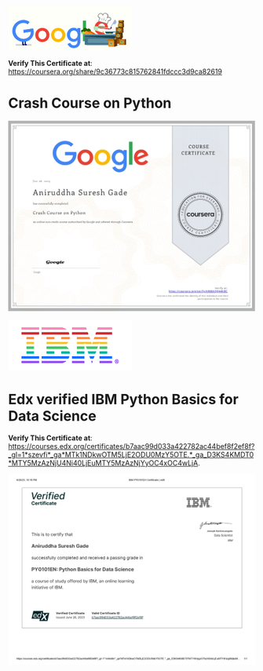 <img width='50%' src='https://raw.githubusercontent.com/aniruddha-gade/My__Certifications/main/Python%20Certifications/google-logo.gif' />

**Verify This Certificate at**: https://coursera.org/share/9c36773c815762841fdccc3d9ca82619

# Crash Course on Python 
![Alt Text](https://raw.githubusercontent.com/aniruddha-gade/My__Certifications/main/Python%20Certifications/Crash%20Course%20on%20Python.jpg)



<img width='50%' src='https://raw.githubusercontent.com/aniruddha-gade/My__Certifications/main/Python%20Certifications/IBM-logo.gif' />

# Edx verified IBM Python Basics for Data Science

**Verify This Certificate at**: https://courses.edx.org/certificates/b7aac99d033a422782ac44bef8f2ef8f?_gl=1*szevfi*_ga*MTk1NDkwOTM5LjE2ODU0MzY5OTE.*_ga_D3KS4KMDT0*MTY5MzAzNjU4Ni40LjEuMTY5MzAzNjYyOC4xOC4wLjA.

![Alt Text](https://raw.githubusercontent.com/aniruddha-gade/My__Certifications/main/Python%20Certifications/Python%20Basics%20for%20Data%20Science.jpg)
